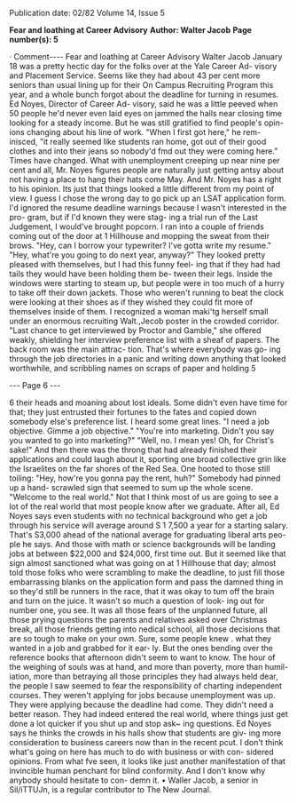 Publication date: 02/82
Volume 14, Issue 5

**Fear and loathing at Career Advisory**
**Author: Walter Jacob**
**Page number(s): 5**

· Comment----
Fear and loathing 
at 
Career Advisory 
Walter Jacob 
January 18 was a pretty hectic day for 
the folks over at the Yale Career Ad-
visory and Placement Service. Seems 
like they had about 43 per cent more 
seniors than usual lining up for their 
On Campus Recruiting Program this 
year, and a whole bunch forgot about 
the deadline for turning in resumes. 
Ed Noyes, Director of Career Ad-
visory, said he was a little peeved when 
50 people he'd never even laid eyes on 
jammed the halls near closing time 
looking for a steady income. But he 
was still gratified to find people's opin-
ions changing about his line of work. 
"When I first got here," he rem-
inisced, "it really seemed like students 
ran home, got out of their good clothes 
and into their jeans so nobody'd fmd 
out they were coming here." 
Times have changed. What with 
unemployment creeping up near nine 
per cent and all, Mr. Noyes figures 
people are naturally just getting antsy 
about not having a place to hang their 
hats come May. And Mr. Noyes has a 
right to his opinion. Its just that things 
looked a little different from my point 
of view. 
I guess I chose the wrong day to go 
pick up an LSAT application form. I'd 
ignored the resume deadline warnings 
because I wasn't interested in the pro-
gram, but if I'd known they were stag-
ing a trial run of the Last Judgement, I 
would've brought popcorn. 
I ran into a couple of friends coming 
out of the door at 1 Hillhouse and 
mopping the sweat from their brows. 
"Hey, can I borrow your typewriter? 
I've gotta write my resume." 
"Hey, what're you going to do next 
year, anyway?" 
They looked pretty pleased with 
themselves, but I had this funny feel-
ing that if they had had tails they 
would have been holding them be-
tween their legs. 
Inside the windows were starting to 
steam up, but people were in too much 
of a hurry to take off their down 
jackets. Those who weren't running to 
beat the clock were looking at their 
shoes as if they wished they could fit 
more of themselves inside of them. I 
recognized a woman maki'tg herself 
small under an enormous recruiting 
Walt.,Jecob 
poster in the crowded corridor. 
"Last chance to get interviewed by 
Proctor and Gamble," she offered 
weakly, 
shielding her interview 
preference list with a sheaf of papers. 
The back room was the main attrac-
tion. That's where everybody was go-
ing through the job directories in a 
panic and writing down anything that 
looked worthwhile, and scribbling 
names on scraps of paper and holding 
5 

--- Page 6 ---

6 
their heads and moaning about lost 
ideals. Some didn't even have time for 
that; they just entrusted their fortunes 
to the fates and copied down somebody 
else's preference list. I heard some 
great lines. 
"I need a job objective. Gimme a job 
objective." 
"You're into marketing. Didn't you 
say you wanted to go into marketing?" 
"Well, no. I mean yes! Oh, for 
Christ's sake!" 
And then there was the throng that 
had already finished their applications 
and could laugh about it, sporting one 
broad collective grin like the Israelites 
on the far shores of the Red Sea. One 
hooted to those still toiling: "Hey, 
how're you gonna pay the rent, huh?" 
Somebody had pinned up a hand-
scrawled sign that seemed to sum up 
the whole scene. 
"Welcome to the real world." 
Not that I think most of us are going 
to see a lot of the real world that most 
people know after we graduate. After 
all, Ed Noyes says even students with 
no technical background who get a job 
through his service will average around 
S 1 7,500 a year for a starting salary. 
That's S3,000 ahead of the national 
average for graduating liberal arts peo-
ple he says. And those with math or 
science backgrounds will be landing 
jobs at between $22,000 and $24,000, 
first time out. 
But it seemed like that sign almost 
sanctioned what was going on at 1 
Hillhouse that day; almost told those 
folks who were scrambling to make the 
deadline, to just fill those embarrassing 
blanks on the application form and 
pass the damned thing in so they'd still 
be runners in the race, that it was okay 
to tum off the brain and turn on the 
juice. 
It wasn't so much a question of look-
ing out for number one, you see. It was 
all those fears of the unplanned future, 
all those prying questions the parents 
and relatives asked over Christmas 
break, all those friends getting into 
nedical school, all those decisions that 
are so tough to make on your own. 
Sure, some people knew . what they 
wanted in a job and grabbed for it ear-
ly. But the ones bending over the 
reference books that afternoon didn't 
seem to want to know. The hour of the 
weighing of souls was at hand, and 
more than poverty, more than humil-
iation, more than betraying all those 
principles they had always held dear, 
the people I saw seemed to fear the 
responsibility of charting independent 
courses. They weren't applying for jobs 
because unemployment was up. They 
were applying because the deadline 
had come. They didn't need a better 
reason. They had indeed entered the 
real world, where things just get done a 
lot quicker if you shut up and stop ask~ 
ing questions. 
Ed Noyes says he thinks the crowds 
in his halls show that students are giv-
ing more consideration to business 
careers now than in the recent pcut. I 
don't think what's going on here has 
much to do with business or with con-
sidered opinions. From what fve seen, 
it looks like just another manifestation 
of that invincible human penchant for 
blind conformity. And I don't know 
why anybody should hesitate to con-
demn it. 
• 
Waller Jacob, a senior in Sil/iTTUJn, is a 
regular contributor to The New Journal.